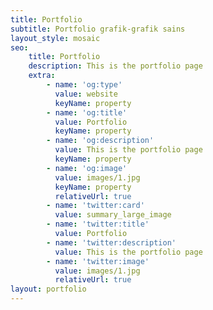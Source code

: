 ```yaml
---
title: Portfolio
subtitle: Portfolio grafik-grafik sains
layout_style: mosaic
seo:
    title: Portfolio
    description: This is the portfolio page
    extra:
        - name: 'og:type'
          value: website
          keyName: property
        - name: 'og:title'
          value: Portfolio
          keyName: property
        - name: 'og:description'
          value: This is the portfolio page
          keyName: property
        - name: 'og:image'
          value: images/1.jpg
          keyName: property
          relativeUrl: true
        - name: 'twitter:card'
          value: summary_large_image
        - name: 'twitter:title'
          value: Portfolio
        - name: 'twitter:description'
          value: This is the portfolio page
        - name: 'twitter:image'
          value: images/1.jpg
          relativeUrl: true
layout: portfolio
---
```

